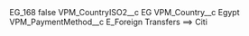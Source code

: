 <?xml version="1.0" encoding="UTF-8"?>
<CustomMetadata xmlns="http://soap.sforce.com/2006/04/metadata" xmlns:xsi="http://www.w3.org/2001/XMLSchema-instance" xmlns:xsd="http://www.w3.org/2001/XMLSchema">
    <label>EG_168</label>
    <protected>false</protected>
    <values>
        <field>VPM_CountryISO2__c</field>
        <value xsi:type="xsd:string">EG</value>
    </values>
    <values>
        <field>VPM_Country__c</field>
        <value xsi:type="xsd:string">Egypt</value>
    </values>
    <values>
        <field>VPM_PaymentMethod__c</field>
        <value xsi:type="xsd:string">E_Foreign Transfers ==&gt; Citi</value>
    </values>
</CustomMetadata>
